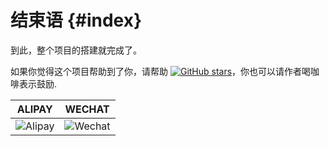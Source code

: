 # 结束语 {#index}

到此，整个项目的搭建就完成了。

如果你觉得这个项目帮助到了你，请帮助 [![GitHub stars](https://img.shields.io/github/stars/lqsong/frame-template-vue.svg?style=social&label=Stars)](https://github.com/lqsong/frame-template-vue)，你也可以请作者喝咖啡表示鼓励.

**ALIPAY**             |  **WECHAT**
:-------------------------:|:-------------------------:
![Alipay](http://uploads.liqingsong.cc/20210430/f62d2436-8d92-407d-977f-35f1e4b891fc.png)  |  ![Wechat](http://uploads.liqingsong.cc/20210430/3e24efa9-8e79-4606-9bd9-8215ce1235ac.png)


